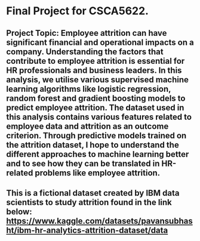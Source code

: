 # Final Project for CSCA5622.

## Project Topic: Employee attrition can have significant financial and operational impacts on a company. Understanding the factors that contribute to employee attrition is essential for HR professionals and business leaders. In this analysis, we utilise various supervised machine learning algorithms like logistic regression, random forest and gradient boosting models to predict employee attrition. The dataset used in this analysis contains various features related to employee data and attrition as an outcome criterion. Through predictive models trained on the attrition dataset, I hope to understand the different approaches to machine learning better and to see how they can be translated in HR-related problems like employee attrition.

## This is a fictional dataset created by IBM data scientists to study attrition found in the link below: https://www.kaggle.com/datasets/pavansubhasht/ibm-hr-analytics-attrition-dataset/data
